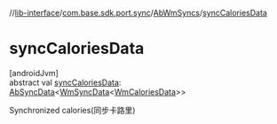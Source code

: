 //[lib-interface](../../../index.md)/[com.base.sdk.port.sync](../index.md)/[AbWmSyncs](index.md)/[syncCaloriesData](sync-calories-data.md)

# syncCaloriesData

[androidJvm]\
abstract val [syncCaloriesData](sync-calories-data.md): [AbSyncData](../-ab-sync-data/index.md)&lt;[WmSyncData](../../com.base.sdk.entity.data/-wm-sync-data/index.md)&lt;[WmCaloriesData](../../com.base.sdk.entity.data/-wm-calories-data/index.md)&gt;&gt;

Synchronized calories(同步卡路里)
